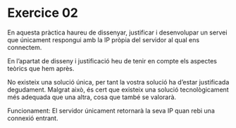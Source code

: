 # Exercice 02

En aquesta pràctica haureu de dissenyar, justificar i desenvolupar un
servei que únicament respongui amb la IP pròpia del servidor al qual ens connectem.

En l’apartat de disseny i justificació heu de tenir en compte els aspectes
teòrics que hem après.

No existeix una solució única, per tant la vostra solució ha d’estar
justificada degudament. Malgrat això, és cert que existeix una solució
tecnològicament més adequada que una altra, cosa que també se valorarà.

Funcionament:
El servidor únicament retornarà la seva IP quan rebi una connexió entrant.